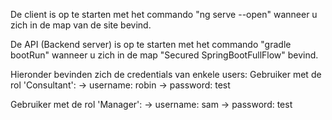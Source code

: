 De client is op te starten met het commando "ng serve --open" wanneer u zich in de map van de site bevind.

De API (Backend server) is op te starten met het commando "gradle bootRun" wanneer u zich in de map "Secured SpringBootFullFlow" bevind.

Hieronder bevinden zich de credentials van enkele users:
Gebruiker met de rol 'Consultant':
-> username: robin
-> password: test

Gebruiker met de rol 'Manager':
-> username: sam
-> password: test
